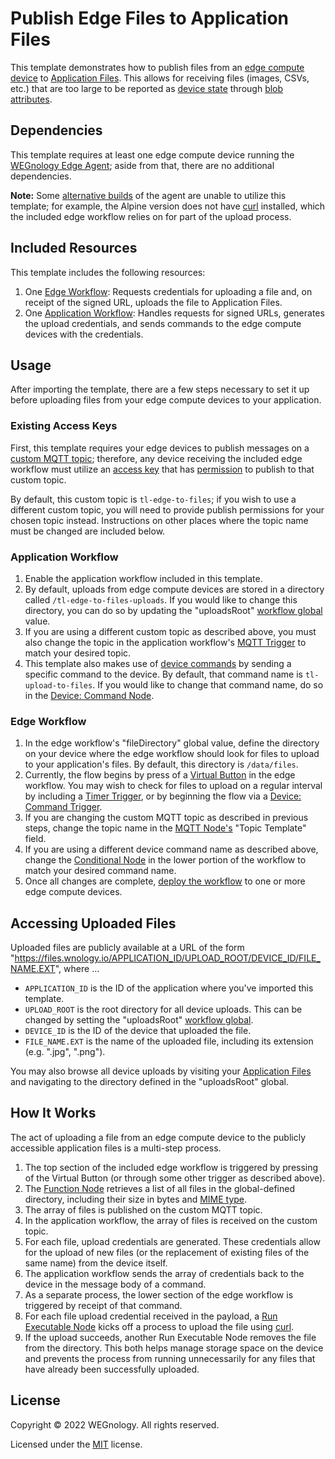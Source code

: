 # Publish Edge Files to Application Files

This template demonstrates how to publish files from an [edge compute device](https://docs.app.wnology.io/devices/edge-compute/) to [Application Files](https://docs.app.wnology.io/applications/files/). This allows for receiving files (images, CSVs, etc.) that are too large to be reported as [device state](https://docs.app.wnology.io/devices/state/) through [blob attributes](https://docs.app.wnology.io/devices/blobs/).

## Dependencies

This template requires at least one edge compute device running the [WEGnology Edge Agent](https://docs.app.wnology.io/edge-compute/edge-agent-usage/); aside from that, there are no additional dependencies.

**Note:** Some [alternative builds](https://docs.app.wnology.io/edge-compute/edge-agent-installation/#alternative-edge-agent-builds) of the agent are unable to utilize this template; for example, the Alpine version does not have [curl](https://docs.app.wnology.io/edge-compute/edge-agent-installation/#alternative-edge-agent-builds) installed, which the included edge workflow relies on for part of the upload process.

## Included Resources

This template includes the following resources:

1. One [Edge Workflow](https://docs.app.wnology.io/workflows/edge-workflows/): Requests credentials for uploading a file and, on receipt of the signed URL, uploads the file to Application Files.
2. One [Application Workflow](https://docs.app.wnology.io/workflows/application-workflows/): Handles requests for signed URLs, generates the upload credentials, and sends commands to the edge compute devices with the credentials.

## Usage

After importing the template, there are a few steps necessary to set it up before uploading files from your edge compute devices to your application.

### Existing Access Keys

First, this template requires your edge devices to publish messages on a [custom MQTT topic](https://docs.app.wnology.io/mqtt/overview/#custom-topics); therefore, any device receiving the included edge workflow must utilize an [access key](https://docs.app.wnology.io/applications/access-keys/) that has [permission](https://docs.app.wnology.io/applications/access-keys/#additional-mqtt-topics-access) to publish to that custom topic.

By default, this custom topic is `tl-edge-to-files`; if you wish to use a different custom topic, you will need to provide publish permissions for your chosen topic instead. Instructions on other places where the topic name must be changed are included below.

### Application Workflow

1. Enable the application workflow included in this template.
2. By default, uploads from edge compute devices are stored in a directory called `/tl-edge-to-files-uploads`. If you would like to change this directory, you can do so by updating the "uploadsRoot" [workflow global](https://docs.app.wnology.io/workflows/overview/#workflow-globals) value. 
3. If you are using a different custom topic as described above, you must also change the topic in the application workflow's [MQTT Trigger](https://docs.app.wnology.io/workflows/triggers/mqtt/) to match your desired topic.
4. This template also makes use of [device commands](https://docs.app.wnology.io/devices/commands/) by sending a specific command to the device. By default, that command name is `tl-upload-to-files`. If you would like to change that command name, do so in the [Device: Command Node](https://docs.app.wnology.io/workflows/outputs/device-command/).

### Edge Workflow

1. In the edge workflow's "fileDirectory" global value, define the directory on your device where the edge workflow should look for files to upload to your application's files. By default, this directory is `/data/files`.
2. Currently, the flow begins by press of a [Virtual Button](https://docs.app.wnology.io/workflows/triggers/virtual-button/) in the edge workflow. You may wish to check for files to upload on a regular interval by including a [Timer Trigger](https://docs.app.wnology.io/workflows/triggers/timer/), or by beginning the flow via a [Device: Command Trigger](https://docs.app.wnology.io/workflows/triggers/device-command/).
3. If you are changing the custom MQTT topic as described in previous steps, change the topic name in the [MQTT Node's](https://docs.app.wnology.io/workflows/outputs/mqtt/) "Topic Template" field.
4. If you are using a different device command name as described above, change the [Conditional Node](https://docs.app.wnology.io/workflows/logic/conditional/) in the lower portion of the workflow to match your desired command name.
5. Once all changes are complete, [deploy the workflow](https://docs.app.wnology.io/workflows/edge-workflows/#deploying-versions) to one or more edge compute devices.

## Accessing Uploaded Files

Uploaded files are publicly available at a URL of the form "https://files.wnology.io/APPLICATION_ID/UPLOAD_ROOT/DEVICE_ID/FILE_NAME.EXT", where ...

- `APPLICATION_ID` is the ID of the application where you've imported this template.
- `UPLOAD_ROOT` is the root directory for all device uploads. This can be changed by setting the "uploadsRoot" [workflow global](https://docs.app.wnology.io/workflows/overview/#workflow-globals).
- `DEVICE_ID` is the ID of the device that uploaded the file.
- `FILE_NAME.EXT` is the name of the uploaded file, including its extension (e.g. ".jpg", ".png").

You may also browse all device uploads by visiting your [Application Files](https://docs.app.wnology.io/applications/files/) and navigating to the directory defined in the "uploadsRoot" global.

## How It Works

The act of uploading a file from an edge compute device to the publicly accessible application files is a multi-step process.

1. The top section of the included edge workflow is triggered by pressing of the Virtual Button (or through some other trigger as described above).
2. The [Function Node](https://docs.app.wnology.io/workflows/logic/function/) retrieves a list of all files in the global-defined directory, including their size in bytes and [MIME type](https://docs.app.wnology.io/workflows/logic/function/).
3. The array of files is published on the custom MQTT topic.
4. In the application workflow, the array of files is received on the custom topic.
5. For each file, upload credentials are generated. These credentials allow for the upload of new files (or the replacement of existing files of the same name) from the device itself.
6. The application workflow sends the array of credentials back to the device in the message body of a command.
7. As a separate process, the lower section of the edge workflow is triggered by receipt of that command.
8. For each file upload credential received in the payload, a [Run Executable Node](https://docs.app.wnology.io/workflows/data/run-executable/) kicks off a process to upload the file using [curl](https://curl.se/).
9. If the upload succeeds, another Run Executable Node removes the file from the directory. This both helps manage storage space on the device and prevents the process from running unnecessarily for any files that have already been successfully uploaded.

## License

Copyright &copy; 2022 WEGnology. All rights reserved.

Licensed under the [MIT](https://github.com/WEGnology/wegnology-templates/blob/master/LICENSE.txt) license.